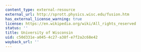 ```yaml
---
content_type: external-resource
external_url: http://sprott.physics.wisc.edu/fusion.htm
has_external_license_warning: true
license: https://en.wikipedia.org/wiki/All_rights_reserved
status: ''
title: University of Wisconsin
uid: c50d331e-a045-4c27-a38f-e7f2a2c68e42
wayback_url: ''
---
```


